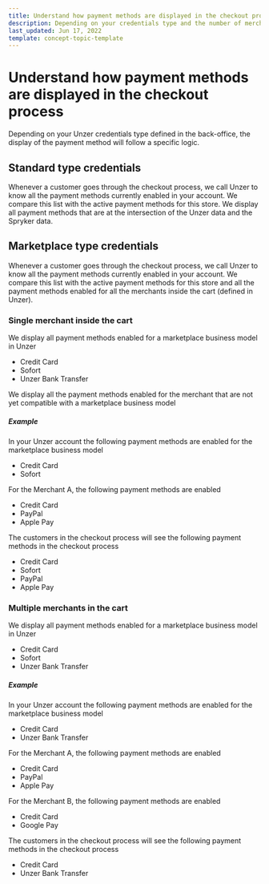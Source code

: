 ```yaml
---
title: Understand how payment methods are displayed in the checkout process
description: Depending on your credentials type and the number of merchants in the cart, some payment methods are hidden.
last_updated: Jun 17, 2022
template: concept-topic-template
---
```


# Understand how payment methods are displayed in the checkout process

Depending on your Unzer credentials type defined in the back-office, the display of the payment method will follow a specific logic.

## Standard type credentials

Whenever a customer goes through the checkout process, we call Unzer to know all the payment methods currently enabled in your account. We compare this list with the active payment methods for this store. We display all payment methods that are at the intersection of the Unzer data and the Spryker data.

## Marketplace type credentials

Whenever a customer goes through the checkout process, we call Unzer to know all the payment methods currently enabled in your account. We compare this list with the active payment methods for this store and all the payment methods enabled for all the merchants inside the cart (defined in Unzer).

### Single merchant inside the cart

We display all payment methods enabled for a marketplace business model in Unzer

* Credit Card
* Sofort
* Unzer Bank Transfer

We display all the payment methods enabled for the merchant that are not yet compatible with a marketplace business model

##### Example

In your Unzer account the following payment methods are enabled for the marketplace business model

* Credit Card
* Sofort

For the Merchant A, the following payment methods are enabled

* Credit Card
* PayPal
* Apple Pay

The customers in the checkout process will see the following payment methods in the checkout process

* Credit Card
* Sofort
* PayPal
* Apple Pay

### Multiple merchants in the cart

We display all payment methods enabled for a marketplace business model in Unzer

* Credit Card
* Sofort
* Unzer Bank Transfer

##### Example

In your Unzer account the following payment methods are enabled for the marketplace business model

* Credit Card
* Unzer Bank Transfer

For the Merchant A, the following payment methods are enabled

* Credit Card
* PayPal
* Apple Pay

For the Merchant B, the following payment methods are enabled

* Credit Card
* Google Pay

The customers in the checkout process will see the following payment methods in the checkout process

* Credit Card
* Unzer Bank Transfer
